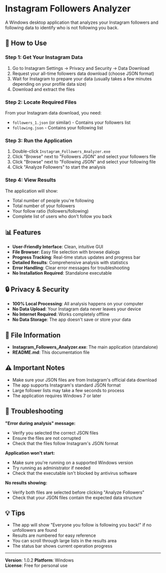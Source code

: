 # Instagram Followers Analyzer

A Windows desktop application that analyzes your Instagram followers and following data to identify who is not following you back.

## 🚀 How to Use

### Step 1: Get Your Instagram Data

1. Go to Instagram Settings → Privacy and Security → Data Download
2. Request your all-time followers data download (choose JSON format)
3. Wait for Instagram to prepare your data (usually takes a few minutes depending on your profile data size)
4. Download and extract the files

### Step 2: Locate Required Files

From your Instagram data download, you need:

- `followers_1.json` (or similar) - Contains your followers list
- `following.json` - Contains your following list

### Step 3: Run the Application

1. Double-click `Instagram_Followers_Analyzer.exe`
2. Click "Browse" next to "Followers JSON" and select your followers file
3. Click "Browse" next to "Following JSON" and select your following file
4. Click "Analyze Followers" to start the analysis

### Step 4: View Results

The application will show:

- Total number of people you're following
- Total number of your followers
- Your follow ratio (followers/following)
- Complete list of users who don't follow you back

## 📊 Features

- **User-Friendly Interface**: Clean, intuitive GUI
- **File Browser**: Easy file selection with browse dialogs
- **Progress Tracking**: Real-time status updates and progress bar
- **Detailed Results**: Comprehensive analysis with statistics
- **Error Handling**: Clear error messages for troubleshooting
- **No Installation Required**: Standalone executable

## 🔒 Privacy & Security

- **100% Local Processing**: All analysis happens on your computer
- **No Data Upload**: Your Instagram data never leaves your device
- **No Internet Required**: Works completely offline
- **No Data Storage**: The app doesn't save or store your data

## 📝 File Information

- **Instagram_Followers_Analyzer.exe**: The main application (standalone)
- **README.md**: This documentation file

## ⚠️ Important Notes

- Make sure your JSON files are from Instagram's official data download
- The app supports Instagram's standard JSON format
- Large follower lists may take a few seconds to process
- The application requires Windows 7 or later

## 🐛 Troubleshooting

**"Error during analysis" message:**

- Verify you selected the correct JSON files
- Ensure the files are not corrupted
- Check that the files follow Instagram's JSON format

**Application won't start:**

- Make sure you're running on a supported Windows version
- Try running as administrator if needed
- Check that the executable isn't blocked by antivirus software

**No results showing:**

- Verify both files are selected before clicking "Analyze Followers"
- Check that your JSON files contain the expected data structure

## 💡 Tips

- The app will show "Everyone you follow is following you back!" if no unfollowers are found
- Results are numbered for easy reference
- You can scroll through large lists in the results area
- The status bar shows current operation progress

---

**Version**: 1.0.2
**Platform**: Windows  
**License**: Free for personal use
